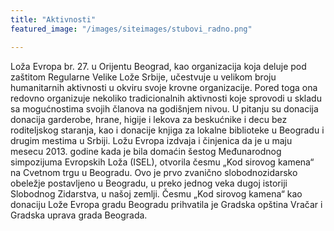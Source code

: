```yaml
---
title: "Aktivnosti"
featured_image: "/images/siteimages/stubovi_radno.png"

---
```


Loža Evropa br. 27. u Orijentu Beograd, kao organizacija koja deluje pod zaštitom Regularne Velike Lože Srbije, učestvuje u velikom broju humanitarnih aktivnosti u okviru svoje krovne organizacije. Pored toga ona redovno organizuje nekoliko tradicionalnih aktivnosti koje sprovodi u skladu sa mogućnostima svojih članova na godišnjem nivou. U pitanju su donacija donacija garderobe, hrane, higije i lekova za beskućnike i decu bez roditeljskog staranja, kao i donacije knjiga za lokalne biblioteke u Beogradu i drugim mestima u Srbiji.
Ložu Evropa izdvaja i činjenica da je u maju mesecu 2013. godine kada je bila domaćin šestog Međunarodnog simpozijuma Evropskih Loža (ISEL), otvorila česmu „Kod sirovog kamena“ na Cvetnom trgu u Beogradu. Ovo je prvo zvanično slobodnozidarsko obeležje postavljeno u Beogradu, u preko jednog veka dugoj istoriji Slobodnog Zidarstva, u našoj zemlji. Česmu „Kod sirovog kamena“ kao  donaciju Lože Evropa gradu Beogradu prihvatila je Gradska opština Vračar i Gradska uprava grada Beograda.